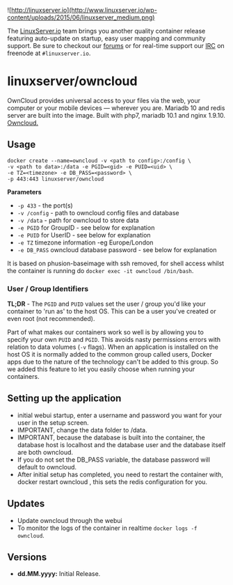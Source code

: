 ![http://linuxserver.io](http://www.linuxserver.io/wp-content/uploads/2015/06/linuxserver_medium.png)

The [LinuxServer.io](https://www.linuxserver.io/) team brings you another quality container release featuring auto-update on startup, easy user mapping and community support. Be sure to checkout our [forums](https://forum.linuxserver.io/index.php) or for real-time support our [IRC](https://www.linuxserver.io/index.php/irc/) on freenode at `#linuxserver.io`.

# linuxserver/owncloud
OwnCloud provides universal access to your files via the web, your computer or your mobile devices — wherever you are. Mariadb 10 and redis server are built into the image. Built with php7, mariadb 10.1 and nginx 1.9.10. [Owncloud.](https://owncloud.org/)


## Usage

```
docker create --name=owncloud -v <path to config>:/config \
-v <path to data>:/data -e PGID=<gid> -e PUID=<uid> \
-e TZ=<timezone> -e DB_PASS=<password> \
-p 443:443 linuxserver/owncloud
```

**Parameters**

* `-p 433` - the port(s)
* `-v /config` - path to owncloud config files and database
* `-v /data` - path for owncloud to store data
* `-e PGID` for GroupID - see below for explanation
* `-e PUID` for UserID - see below for explanation
* `-e TZ` timezone information -eg Europe/London
* `-e DB_PASS` owncloud database password - see below for explanation

It is based on phusion-baseimage with ssh removed, for shell access whilst the container is running do `docker exec -it owncloud /bin/bash`.

### User / Group Identifiers

**TL;DR** - The `PGID` and `PUID` values set the user / group you'd like your container to 'run as' to the host OS. This can be a user you've created or even root (not recommended).

Part of what makes our containers work so well is by allowing you to specify your own `PUID` and `PGID`. This avoids nasty permissions errors with relation to data volumes (`-v` flags). When an application is installed on the host OS it is normally added to the common group called users, Docker apps due to the nature of the technology can't be added to this group. So we added this feature to let you easily choose when running your containers.

## Setting up the application
* initial webui startup, enter a username and password you want for your user in the setup screen.
* IMPORTANT, change the data folder to /data.
* IMPORTANT, because the database is built into the container, the database host is localhost and the database user and the database itself are both owncloud.
*  If you do not set the DB_PASS variable, the database password will default to owncloud.
* After initial setup has completed, you need to restart the container with, docker restart owncloud , this sets the redis configuration for you.


## Updates

* Update owncloud through the webui
* To monitor the logs of the container in realtime `docker logs -f owncloud`.



## Versions

+ **dd.MM.yyyy:** Initial Release.

